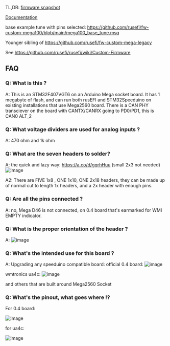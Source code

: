 TL,DR: [firmware snapshot](https://rusefi.com/build_server/rusefi_bundle_mega100.zip)

[Documentation](https://github.com/rusefi/rusefi/wiki/mega100)

base example tune with pins selected: https://github.com/rusefi/fw-custom-mega100/blob/main/mega100_base_tune.msq

Younger sibling of https://github.com/rusefi/fw-custom-mega-legacy

See https://github.com/rusefi/rusefi/wiki/Custom-Firmware

## FAQ

### Q: What is this ?
A: This is an STM32F407VGT6 on an Arduino Mega socket board. It has 1 megabyte of flash, and can run both rusEFI and STM32Speeduino on existing installations that use Mega2560 board. There is a CAN PHY transciever on the board with CANTX/CANRX going to PD0/PD1, this is CAN0 ALT_2

### Q: What voltage dividers are used for analog inputs ?
A: 470 ohm and 1k ohm

### Q: What are the seven headers to solder?

A: the quick and lazy way: https://a.co/d/gqrhHuu (small 2x3 not needed)
![image](https://github.com/user-attachments/assets/a16d3751-98fb-4356-81a4-0b60ea74412e)

A2: There are FIVE 1x8 , ONE 1x10, ONE 2x18 headers, they can be made up of normal cut to length 1x headers, and a 2x header with enough pins.

### Q: Are all the pins connected ?
A: no, Mega D46 is not connected, on 0.4 board that's earmarked for WMI EMPTY indicator.

### Q: What is the proper orientation of the header ?

A: ![image](https://github.com/user-attachments/assets/56093289-822f-4563-945d-78ed3974e61b)

### Q: What's the intended use for this board ?

A: Upgrading any speeduino compatible board:
official 0.4 board:
![image](https://github.com/user-attachments/assets/42d13a18-f82e-4099-8cbe-4ce0f497a5e0)

wmtronics ua4c: 
![image](https://github.com/user-attachments/assets/a205657c-9981-40bf-862f-b4be591665de)

and others that are built around Mega2560 Socket

### Q: What's the pinout, what goes where !?

For 0.4 board:

![image](https://github.com/user-attachments/assets/9bf27266-6805-4cec-be03-d8e6f4a9e3a7)


for ua4c: 

![image](https://github.com/user-attachments/assets/5513b8ca-3588-40cb-ac08-f7716a8d7a15)


